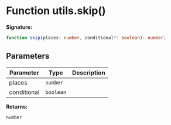 
# Function utils.skip()


<b>Signature:</b>

```typescript
function skip(places: number, conditional?: boolean): number;
```

## Parameters

|  Parameter | Type | Description |
|  --- | --- | --- |
|  places | `number` |  |
|  conditional | `boolean` |  |

<b>Returns:</b>

`number`

